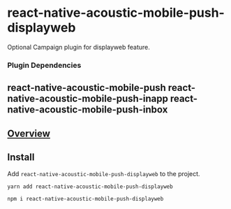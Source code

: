 # react-native-acoustic-mobile-push-displayweb
Optional Campaign plugin for displayweb feature.

### Plugin Dependencies
react-native-acoustic-mobile-push
react-native-acoustic-mobile-push-inapp
react-native-acoustic-mobile-push-inbox
----

[Overview](https://developer.goacoustic.com/acoustic-campaign/docs/add-the-react-native-plug-in-to-your-app#overview)
---

## Install
Add `react-native-acoustic-mobile-push-displayweb` to the project.

```shell yarn
yarn add react-native-acoustic-mobile-push-displayweb
```

```shell npm
npm i react-native-acoustic-mobile-push-displayweb
```